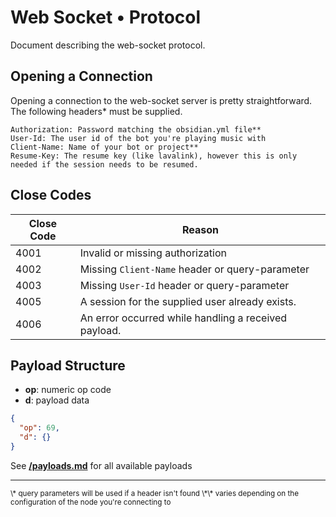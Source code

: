 # Web Socket &bull; Protocol

Document describing the web-socket protocol.

## Opening a Connection

Opening a connection to the web-socket server is pretty straightforward. The following headers\* must be supplied.

```
Authorization: Password matching the obsidian.yml file**
User-Id: The user id of the bot you're playing music with
Client-Name: Name of your bot or project**
Resume-Key: The resume key (like lavalink), however this is only needed if the session needs to be resumed.
```

## Close Codes

| Close Code | Reason                                               |
| ---------- | ---------------------------------------------------- |
| 4001       | Invalid or missing authorization                     |
| 4002       | Missing `Client-Name` header or query-parameter      |
| 4003       | Missing `User-Id` header or query-parameter          |
| 4005       | A session for the supplied user already exists.      |
| 4006       | An error occurred while handling a received payload. |

## Payload Structure

- **op**: numeric op code
- **d**: payload data

```json
{
  "op": 69,
  "d": {}
}
```

See [**/payloads.md**](/payloads.md) for all available payloads

---

<sub>
\* query parameters will be used if a header isn't found  
\*\* varies depending on the configuration of the node you're connecting to
</sub>

